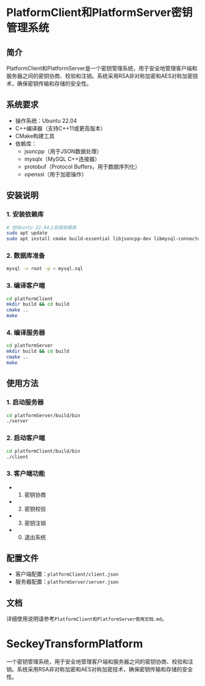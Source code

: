 # PlatformClient和PlatformServer密钥管理系统

## 简介

PlatformClient和PlatformServer是一个密钥管理系统，用于安全地管理客户端和服务器之间的密钥协商、校验和注销。系统采用RSA非对称加密和AES对称加密技术，确保密钥传输和存储的安全性。

## 系统要求

- 操作系统：Ubuntu 22.04
- C++编译器（支持C++11或更高版本）
- CMake构建工具
- 依赖库：
  - jsoncpp（用于JSON数据处理）
  - mysqlx（MySQL C++连接器）
  - protobuf（Protocol Buffers，用于数据序列化）
  - openssl（用于加密操作）

## 安装说明

### 1. 安装依赖库

```bash
# 在Ubuntu 22.04上安装依赖库
sudo apt update
sudo apt install cmake build-essential libjsoncpp-dev libmysql-connector-cpp-dev libprotobuf-dev protobuf-compiler libssl-dev
```

### 2. 数据库准备

```bash
mysql -u root -p < mysql.sql
```

### 3. 编译客户端

```bash
cd platformClient
mkdir build && cd build
cmake ..
make
```

### 4. 编译服务器

```bash
cd platformServer
mkdir build && cd build
cmake ..
make
```

## 使用方法

### 1. 启动服务器

```bash
cd platformServer/build/bin
./server
```

### 2. 启动客户端

```bash
cd platformClient/build/bin
./client
```

### 3. 客户端功能

- 1. 密钥协商
- 2. 密钥校验
- 3. 密钥注销
- 0. 退出系统

## 配置文件

- 客户端配置：`platformClient/client.json`
- 服务器配置：`platformServer/server.json`

## 文档

详细使用说明请参考`PlatformClient和PlatformServer使用文档.md`。
# SeckeyTransformPlatform
一个密钥管理系统，用于安全地管理客户端和服务器之间的密钥协商、校验和注销。系统采用RSA非对称加密和AES对称加密技术，确保密钥传输和存储的安全性。
